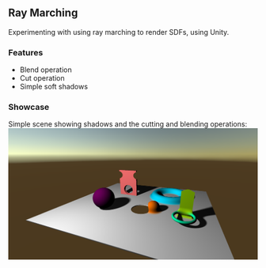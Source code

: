 ## Ray Marching

Experimenting with using ray marching to render SDFs, using Unity.

### Features
- Blend operation
- Cut operation
- Simple soft shadows

### Showcase
Simple scene showing shadows and the cutting and blending operations:
![Showcase](showcase.png)